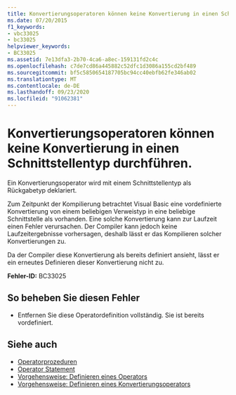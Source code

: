 ```yaml
---
title: Konvertierungsoperatoren können keine Konvertierung in einen Schnittstellentyp durchführen.
ms.date: 07/20/2015
f1_keywords:
- vbc33025
- bc33025
helpviewer_keywords:
- BC33025
ms.assetid: 7e13dfa3-2b70-4ca6-a8ec-159131fd2c4c
ms.openlocfilehash: c7de7cd86a445882c52dfc1d3086a155cd2bf489
ms.sourcegitcommit: bf5c5850654187705bc94cc40ebfb62fe346ab02
ms.translationtype: MT
ms.contentlocale: de-DE
ms.lasthandoff: 09/23/2020
ms.locfileid: "91062381"
---
```

# <a name="conversion-operators-cannot-convert-to-an-interface-type"></a>Konvertierungsoperatoren können keine Konvertierung in einen Schnittstellentyp durchführen.

Ein Konvertierungsoperator wird mit einem Schnittstellentyp als Rückgabetyp deklariert.  
  
 Zum Zeitpunkt der Kompilierung betrachtet Visual Basic eine vordefinierte Konvertierung von einem beliebigen Verweistyp in eine beliebige Schnittstelle als vorhanden. Eine solche Konvertierung kann zur Laufzeit einen Fehler verursachen. Der Compiler kann jedoch keine Laufzeitergebnisse vorhersagen, deshalb lässt er das Kompilieren solcher Konvertierungen zu.  
  
 Da der Compiler diese Konvertierung als bereits definiert ansieht, lässt er ein erneutes Definieren dieser Konvertierung nicht zu.  
  
 **Fehler-ID:** BC33025  
  
## <a name="to-correct-this-error"></a>So beheben Sie diesen Fehler  
  
- Entfernen Sie diese Operatordefinition vollständig. Sie ist bereits vordefiniert.  
  
## <a name="see-also"></a>Siehe auch

- [Operatorprozeduren](../programming-guide/language-features/procedures/operator-procedures.md)
- [Operator Statement](../language-reference/statements/operator-statement.md)
- [Vorgehensweise: Definieren eines Operators](../programming-guide/language-features/procedures/how-to-define-an-operator.md)
- [Vorgehensweise: Definieren eines Konvertierungsoperators](../programming-guide/language-features/procedures/how-to-define-a-conversion-operator.md)
